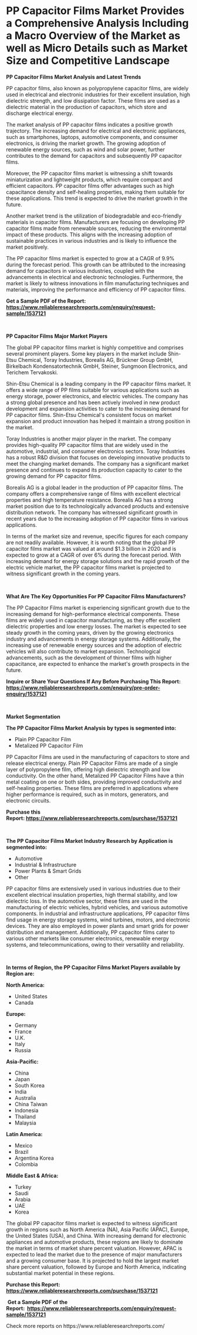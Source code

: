 <p><h1>PP Capacitor Films Market Provides a Comprehensive Analysis Including a Macro Overview of the Market as well as Micro Details such as Market Size and Competitive Landscape</h1></p><p><strong>PP Capacitor Films Market Analysis and Latest Trends</strong></p>
<p><p>PP capacitor films, also known as polypropylene capacitor films, are widely used in electrical and electronic industries for their excellent insulation, high dielectric strength, and low dissipation factor. These films are used as a dielectric material in the production of capacitors, which store and discharge electrical energy.</p><p>The market analysis of PP capacitor films indicates a positive growth trajectory. The increasing demand for electrical and electronic appliances, such as smartphones, laptops, automotive components, and consumer electronics, is driving the market growth. The growing adoption of renewable energy sources, such as wind and solar power, further contributes to the demand for capacitors and subsequently PP capacitor films.</p><p>Moreover, the PP capacitor films market is witnessing a shift towards miniaturization and lightweight products, which require compact and efficient capacitors. PP capacitor films offer advantages such as high capacitance density and self-healing properties, making them suitable for these applications. This trend is expected to drive the market growth in the future.</p><p>Another market trend is the utilization of biodegradable and eco-friendly materials in capacitor films. Manufacturers are focusing on developing PP capacitor films made from renewable sources, reducing the environmental impact of these products. This aligns with the increasing adoption of sustainable practices in various industries and is likely to influence the market positively.</p><p>The PP capacitor films market is expected to grow at a CAGR of 9.9% during the forecast period. This growth can be attributed to the increasing demand for capacitors in various industries, coupled with the advancements in electrical and electronic technologies. Furthermore, the market is likely to witness innovations in film manufacturing techniques and materials, improving the performance and efficiency of PP capacitor films.</p></p>
<p><strong>Get a Sample PDF of the Report:&nbsp; <a href="https://www.reliableresearchreports.com/enquiry/request-sample/1537121">https://www.reliableresearchreports.com/enquiry/request-sample/1537121</a></strong></p>
<p>&nbsp;</p>
<p><strong>PP Capacitor Films Major Market Players</strong></p>
<p><p>The global PP capacitor films market is highly competitive and comprises several prominent players. Some key players in the market include Shin-Etsu Chemical, Toray Industries, Borealis AG, Brückner Group GmbH, Birkelbach Kondensatortechnik GmbH, Steiner, Sungmoon Electronics, and Terichem Tervakoski. </p><p>Shin-Etsu Chemical is a leading company in the PP capacitor films market. It offers a wide range of PP films suitable for various applications such as energy storage, power electronics, and electric vehicles. The company has a strong global presence and has been actively involved in new product development and expansion activities to cater to the increasing demand for PP capacitor films. Shin-Etsu Chemical's consistent focus on market expansion and product innovation has helped it maintain a strong position in the market.</p><p>Toray Industries is another major player in the market. The company provides high-quality PP capacitor films that are widely used in the automotive, industrial, and consumer electronics sectors. Toray Industries has a robust R&D division that focuses on developing innovative products to meet the changing market demands. The company has a significant market presence and continues to expand its production capacity to cater to the growing demand for PP capacitor films.</p><p>Borealis AG is a global leader in the production of PP capacitor films. The company offers a comprehensive range of films with excellent electrical properties and high temperature resistance. Borealis AG has a strong market position due to its technologically advanced products and extensive distribution network. The company has witnessed significant growth in recent years due to the increasing adoption of PP capacitor films in various applications.</p><p>In terms of the market size and revenue, specific figures for each company are not readily available. However, it is worth noting that the global PP capacitor films market was valued at around $1.3 billion in 2020 and is expected to grow at a CAGR of over 6% during the forecast period. With increasing demand for energy storage solutions and the rapid growth of the electric vehicle market, the PP capacitor films market is projected to witness significant growth in the coming years.</p></p>
<p>&nbsp;</p>
<p><strong>What Are The Key Opportunities For PP Capacitor Films Manufacturers?</strong></p>
<p><p>The PP Capacitor Films market is experiencing significant growth due to the increasing demand for high-performance electrical components. These films are widely used in capacitor manufacturing, as they offer excellent dielectric properties and low energy losses. The market is expected to see steady growth in the coming years, driven by the growing electronics industry and advancements in energy storage systems. Additionally, the increasing use of renewable energy sources and the adoption of electric vehicles will also contribute to market expansion. Technological advancements, such as the development of thinner films with higher capacitance, are expected to enhance the market's growth prospects in the future.</p></p>
<p><strong>Inquire or Share Your Questions If Any Before Purchasing This Report: <a href="https://www.reliableresearchreports.com/enquiry/pre-order-enquiry/1537121">https://www.reliableresearchreports.com/enquiry/pre-order-enquiry/1537121</a></strong></p>
<p>&nbsp;</p>
<p><strong>Market Segmentation</strong></p>
<p><strong>The PP Capacitor Films Market Analysis by types is segmented into:</strong></p>
<p><ul><li>Plain PP Capacitor Film</li><li>Metalized PP Capacitor Film</li></ul></p>
<p><p>PP Capacitor Films are used in the manufacturing of capacitors to store and release electrical energy. Plain PP Capacitor Films are made of a single layer of polypropylene film, offering high dielectric strength and low conductivity. On the other hand, Metalized PP Capacitor Films have a thin metal coating on one or both sides, providing improved conductivity and self-healing properties. These films are preferred in applications where higher performance is required, such as in motors, generators, and electronic circuits.</p></p>
<p><strong>Purchase this Report:&nbsp;<a href="https://www.reliableresearchreports.com/purchase/1537121">https://www.reliableresearchreports.com/purchase/1537121</a></strong></p>
<p>&nbsp;</p>
<p><strong>The PP Capacitor Films Market Industry Research by Application is segmented into:</strong></p>
<p><ul><li>Automotive</li><li>Industrial & Infrastructure</li><li>Power Plants & Smart Grids</li><li>Other</li></ul></p>
<p><p>PP capacitor films are extensively used in various industries due to their excellent electrical insulation properties, high thermal stability, and low dielectric loss. In the automotive sector, these films are used in the manufacturing of electric vehicles, hybrid vehicles, and various automotive components. In industrial and infrastructure applications, PP capacitor films find usage in energy storage systems, wind turbines, motors, and electronic devices. They are also employed in power plants and smart grids for power distribution and management. Additionally, PP capacitor films cater to various other markets like consumer electronics, renewable energy systems, and telecommunications, owing to their versatility and reliability.</p></p>
<p>&nbsp;</p>
<p><strong>In terms of Region, the PP Capacitor Films Market Players available by Region are:</strong></p>
<p>
    <p> <strong> North America: </strong>
        <ul>
            <li>United States</li>
            <li>Canada</li>
        </ul>
        </p> 
    <p> <strong> Europe: </strong>
        <ul>
            <li>Germany</li>
            <li>France</li>
            <li>U.K.</li>
            <li>Italy</li>
            <li>Russia</li>
        </ul>
        </p> 
    <p> <strong> Asia-Pacific: </strong>
        <ul>
            <li>China</li>
            <li>Japan</li>
            <li>South Korea</li>
            <li>India</li>
            <li>Australia</li>
            <li>China Taiwan</li>
            <li>Indonesia</li>
            <li>Thailand</li>
            <li>Malaysia</li>
        </ul>
        </p> 
    <p> <strong> Latin America: </strong>
        <ul>
            <li>Mexico</li>
            <li>Brazil</li>
            <li>Argentina Korea</li>
            <li>Colombia</li>
        </ul>
        </p> 
    <p> <strong> Middle East & Africa: </strong>
        <ul>
            <li>Turkey</li>
            <li>Saudi</li>
            <li>Arabia</li>
            <li>UAE</li>
            <li>Korea</li>
        </ul>
    </p>
    </p>
<p><p>The global PP capacitor films market is expected to witness significant growth in regions such as North America (NA), Asia Pacific (APAC), Europe, the United States (USA), and China. With increasing demand for electronic appliances and automotive products, these regions are likely to dominate the market in terms of market share percent valuation. However, APAC is expected to lead the market due to the presence of major manufacturers and a growing consumer base. It is projected to hold the largest market share percent valuation, followed by Europe and North America, indicating substantial market potential in these regions.</p></p>
<p><strong>Purchase this Report: <a href="https://www.reliableresearchreports.com/purchase/1537121">https://www.reliableresearchreports.com/purchase/1537121</a></strong></p>
<p>&nbsp;<strong>Get a Sample PDF of the Report:&nbsp;&nbsp;<a href="https://www.reliableresearchreports.com/enquiry/request-sample/1537121">https://www.reliableresearchreports.com/enquiry/request-sample/1537121</a></strong></p>
<p><strong></strong></p>
<p>Check more reports on https://www.reliableresearchreports.com/</p>